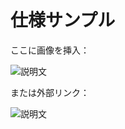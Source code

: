 # 仕様サンプル

ここに画像を挿入：

![説明文](/storage/spec-images/example.png)

または外部リンク：

![説明文](https://example.com/sample.png)
